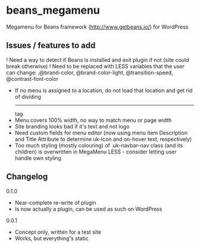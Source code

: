 # beans_megamenu

Megamenu for Beans framework (http://www.getbeans.io/) for WordPress

## Issues / features to add

! Need a way to detect if Beans is installed and exit plugin if not (site could break otherwise)
! Need to be replaced with LESS variables that the user can change: ,@brand-color, @brand-color-light, @transition-speed, @contrast-font-color
- If no menu is assigned to a location, do not load that location and get rid of dividing <hr> tag
- Menu covers 100% width, no way to match menu or page width
- Site branding looks bad if it's text and not logo
- Need custom fields for menu editor (now using menu item Description and Title Attribute to determine uk-icon and on-hover text, respectively)
- Too much styling (mostly colouring) of .uk-navbar-nav class (and its children) is overwritten in MegaMenu LESS - consider letting user handle own styling

## Changelog

0.1.0
- Near-complete re-write of plugin
- Is now actually a plugin, can be used as such on WordPress

0.0.1
- Concept only, written for a test site
- Works, but everything's static
